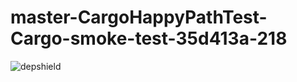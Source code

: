 # master-CargoHappyPathTest-Cargo-smoke-test-35d413a-218

![depshield](https://depshield.sonatype.org/badges/depshield-prod/master-CargoHappyPathTest-Cargo-smoke-test-35d413a-218/depshield.svg)